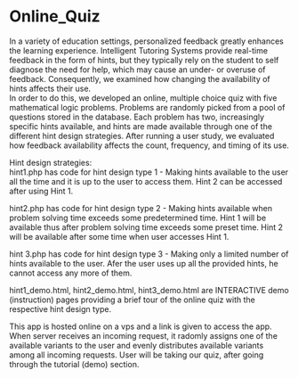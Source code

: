 # Online_Quiz
In a variety of education settings, personalized feedback greatly enhances the learning experience. Intelligent Tutoring Systems provide real-time feedback in the form of hints, but they typically rely on the student to self diagnose the need for help, which may cause an under- or overuse of feedback. Consequently, we examined how changing the availability of hints affects their use.   
In order to do this, we developed an online, multiple choice quiz with five mathematical logic problems. Problems are randomly picked from a pool of questions stored in the database. Each problem has two, increasingly specific hints available, and hints are made available through one of the different hint design strategies. After running a user study, we evaluated how feedback availability affects the count, frequency, and timing of its use.  

Hint design strategies:  
hint1.php has code for hint design type 1 - Making hints available to the user all the time and it is up to the user to access them. Hint 2 can be accessed after using Hint 1.    

hint2.php has code for hint design type 2 - Making hints available when problem solving time exceeds some predetermined time.   Hint 1 will be available thus after problem solving time exceeds some preset time. Hint 2 will be available after some time when user accesses Hint 1.    

hint 3.php has code for hint design type 3 - Making only a limited number of hints available to the user. Afer the user uses up all the provided hints, he cannot access any more of them.

hint1_demo.html, hint2_demo.html, hint3_demo.html are INTERACTIVE demo (instruction) pages providing a brief tour of the online quiz with the respective hint design type.      

This app is hosted online on a vps and a link is given to access the app. When server receives an incoming request, it radomly assigns one of the available variants to the user and evenly distributes available variants among all incoming requests. User will be taking our quiz, after going through the tutorial (demo) section.     
